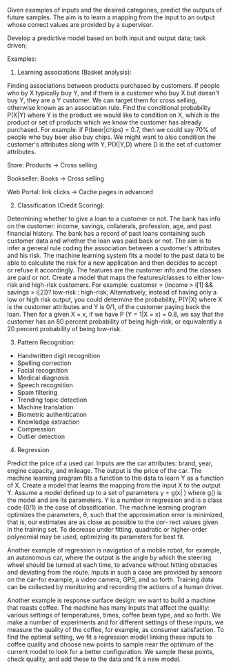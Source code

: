 Given examples of inputs and the desired categories, predict the outputs of future samples.
The aim is to learn a mapping from the input to an output whose correct values are provided by a supervisor.

Develop a predictive model based on both input and output data; task driven;

Examples:
1. Learning associations (Basket analysis):

Finding associations between products purchased by customers. If people who by X typically buy Y, and if there is a customer who buy X but doesn't buy Y, they are a Y customer. We can target them for cross selling, otherwise known as an association rule. Find the conditional probability P(X|Y) where Y is the product we would like to condition on X, which is the product or set of products which we know the customer has already purchased. For example: if P(beer|chips) = 0.7, then we could say 70% of people who buy beer also buy chips. We might want to also condition the customer's attributes along with Y, P(X|Y,D) where D is the set of customer attributes. 

Store: Products -> Cross selling

Bookseller: Books -> Cross selling

Web Portal: link clicks -> Cache pages in advanced

2. Classification (Credit Scoring):

Determining whether to give a loan to a customer or not. The bank has info on the customer: income, savings, collaterals, profession, age, and past financial history. The bank has a record of past loans containing such customer data and whether the loan was paid back or not. The aim is to infer a general rule coding the association between a customer's attributes and his risk. The machine learning system fits a model to the past data to be able to calculate the risk for a new application and then decides to accept or refuse it accordingly. The features are the customer info and the classes are paid or not. Create a model that maps the features/classes to either low-risk and high-risk customers. 
For example: customer = (income > i[1] && savings > i[2])? low-risk : high-risk;
Alternatively, instead of having only a low or high risk output, you could determine the probability, P(Y|X) where X is the customer attributes and Y is 0/1, of the customer paying back the loan. Then for a given X = x, if we have P (Y = 1|X = x) = 0.8, we say that the customer has an 80 percent probability of being high-risk, or equivalently a 20 percent probability of being low-risk. 

3. Pattern Recognition:
- Handwritten digit recognition
- Spelling correction
- Facial recognition
- Medical diagnosis
- Speech recognition
- Spam filtering
- Trending topic detection
- Machine translation
- Biometric authentication
- Knowledge extraction
- Compression
- Outlier detection

4. Regression

Predict the price of a used car. Inputs are the car attributes: brand, year, engine capacity, and mileage. The output is the price of the car. The machine learning program fits a function to this data to learn Y as a function of X. Create a model that learns the mapping from the input X to the output Y. Assume a model defined up to a set of parameters y = g(x| ) where g() is the model and   are its parameters. Y is a number in regression and is a class code (0/1) in the case of classification. The machine learning program optimizes the parameters, θ, such that the approximation error is minimized, that is, our estimates are as close as possible to the cor- rect values given in the training set. To decrease under fitting, quadratic or higher-order polynomial may be used, optimizing its parameters for best fit. 

Another example of regression is navigation of a mobile robot, for example, an autonomous car, where the output is the angle by which the steering wheel should be turned at each time, to advance without hitting obstacles and deviating from the route. Inputs in such a case are provided by sensors on the car-for example, a video camera, GPS, and so forth. Training data can be collected by monitoring and recording the actions of a human driver. 

Another example is response surface design: we want to build a machine that roasts coffee. The machine has many inputs that affect the quality: various settings of temperatures, times, coffee bean type, and so forth. We make a number of experiments and for different settings of these inputs, we measure the quality of the coffee, for example, as consumer satisfaction. To find the optimal setting, we fit a regression model linking these inputs to coffee quality and choose new points to sample near the optimum of the current model to look for a better configuration. We sample these points, check quality, and add these to the data and fit a new model. 

